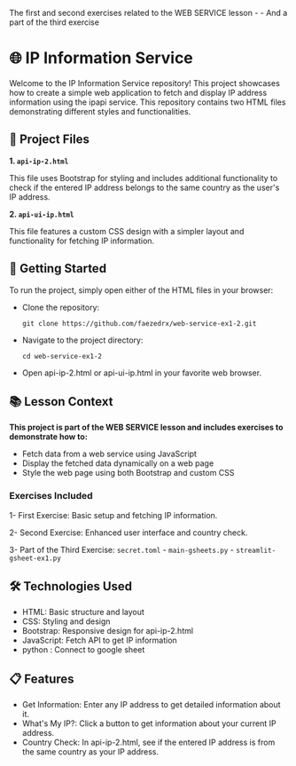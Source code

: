 The first and second exercises related to the WEB SERVICE lesson - - And a part of the third exercise

# 🌐 IP Information Service

Welcome to the IP Information Service repository! This project showcases how to create a simple web application to fetch and display IP address information using the ipapi service. This repository contains two HTML files demonstrating different styles and functionalities.

## 📄 Project Files
**1. `api-ip-2.html`**

This file uses Bootstrap for styling and includes additional functionality to check if the entered IP address belongs to the same country as the user's IP address.

**2. `api-ui-ip.html`**

This file features a custom CSS design with a simpler layout and functionality for fetching IP information.

## 🚀 Getting Started
To run the project, simply open either of the HTML files in your browser:

- Clone the repository:

  `git clone https://github.com/faezedrx/web-service-ex1-2.git`

- Navigate to the project directory:

  `cd web-service-ex1-2`

- Open api-ip-2.html or api-ui-ip.html in your favorite web browser.

## 📚 Lesson Context

**This project is part of the WEB SERVICE lesson and includes exercises to demonstrate how to:**

- Fetch data from a web service using JavaScript
- Display the fetched data dynamically on a web page
- Style the web page using both Bootstrap and custom CSS
  
### Exercises Included

1- First Exercise: Basic setup and fetching IP information.

2- Second Exercise: Enhanced user interface and country check.

3- Part of the Third Exercise: `secret.toml` - `main-gsheets.py` - `streamlit-gsheet-ex1.py`

## 🛠️ Technologies Used

- HTML: Basic structure and layout
- CSS: Styling and design
- Bootstrap: Responsive design for api-ip-2.html
- JavaScript: Fetch API to get IP information
- python : Connect to google sheet

## 📋 Features
- Get Information: Enter any IP address to get detailed information about it.
- What's My IP?: Click a button to get information about your current IP address.
- Country Check: In api-ip-2.html, see if the entered IP address is from the same country as your IP address.



